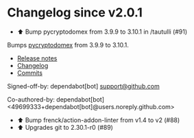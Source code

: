 # Changelog since v2.0.1
- ⬆️ Bump pycryptodomex from 3.9.9 to 3.10.1 in /tautulli (#91)

Bumps [pycryptodomex](https://github.com/Legrandin/pycryptodome) from 3.9.9 to 3.10.1.
- [Release notes](https://github.com/Legrandin/pycryptodome/releases)
- [Changelog](https://github.com/Legrandin/pycryptodome/blob/master/Changelog.rst)
- [Commits](https://github.com/Legrandin/pycryptodome/compare/v3.9.9...v3.10.1)

Signed-off-by: dependabot[bot] <support@github.com>

Co-authored-by: dependabot[bot] <49699333+dependabot[bot]@users.noreply.github.com> 
- ⬆ Bump frenck/action-addon-linter from v1.4 to v2 (#88) 
- ⬆ Upgrades git to 2.30.1-r0 (#89) 
